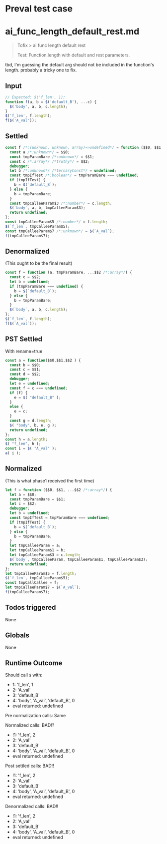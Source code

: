 # Preval test case

# ai_func_length_default_rest.md

> Tofix > ai func length default rest
>
> Test: Function.length with default and rest parameters.

tbd, I'm guessing the default arg should not be included in the function's length. probably a tricky one to fix.

## Input

`````js filename=intro
// Expected: $('f_len', 1);
function f(a, b = $('default_B'), ...c) {
  $('body', a, b, c.length);
}
$('f_len', f.length);
f($('A_val'));
`````


## Settled


`````js filename=intro
const f /*:(unknown, unknown, array)=>undefined*/ = function ($$0, $$1, ...$$2 /*:array*/) {
  const a /*:unknown*/ = $$0;
  const tmpParamBare /*:unknown*/ = $$1;
  const c /*:array*/ /*truthy*/ = $$2;
  debugger;
  let b /*:unknown*/ /*ternaryConst*/ = undefined;
  const tmpIfTest /*:boolean*/ = tmpParamBare === undefined;
  if (tmpIfTest) {
    b = $(`default_B`);
  } else {
    b = tmpParamBare;
  }
  const tmpCalleeParam$3 /*:number*/ = c.length;
  $(`body`, a, b, tmpCalleeParam$3);
  return undefined;
};
const tmpCalleeParam$5 /*:number*/ = f.length;
$(`f_len`, tmpCalleeParam$5);
const tmpCalleeParam$7 /*:unknown*/ = $(`A_val`);
f(tmpCalleeParam$7);
`````


## Denormalized
(This ought to be the final result)

`````js filename=intro
const f = function (a, tmpParamBare, ...$$2 /*:array*/) {
  const c = $$2;
  let b = undefined;
  if (tmpParamBare === undefined) {
    b = $(`default_B`);
  } else {
    b = tmpParamBare;
  }
  $(`body`, a, b, c.length);
};
$(`f_len`, f.length);
f($(`A_val`));
`````


## PST Settled
With rename=true

`````js filename=intro
const a = function($$0,$$1,$$2 ) {
  const b = $$0;
  const c = $$1;
  const d = $$2;
  debugger;
  let e = undefined;
  const f = c === undefined;
  if (f) {
    e = $( "default_B" );
  }
  else {
    e = c;
  }
  const g = d.length;
  $( "body", b, e, g );
  return undefined;
};
const h = a.length;
$( "f_len", h );
const i = $( "A_val" );
a( i );
`````


## Normalized
(This is what phase1 received the first time)

`````js filename=intro
let f = function ($$0, $$1, ...$$2 /*:array*/) {
  let a = $$0;
  const tmpParamBare = $$1;
  let c = $$2;
  debugger;
  let b = undefined;
  const tmpIfTest = tmpParamBare === undefined;
  if (tmpIfTest) {
    b = $(`default_B`);
  } else {
    b = tmpParamBare;
  }
  let tmpCalleeParam = a;
  let tmpCalleeParam$1 = b;
  let tmpCalleeParam$3 = c.length;
  $(`body`, tmpCalleeParam, tmpCalleeParam$1, tmpCalleeParam$3);
  return undefined;
};
let tmpCalleeParam$5 = f.length;
$(`f_len`, tmpCalleeParam$5);
const tmpCallCallee = f;
let tmpCalleeParam$7 = $(`A_val`);
f(tmpCalleeParam$7);
`````


## Todos triggered


None


## Globals


None


## Runtime Outcome


Should call `$` with:
 - 1: 'f_len', 1
 - 2: 'A_val'
 - 3: 'default_B'
 - 4: 'body', 'A_val', 'default_B', 0
 - eval returned: undefined

Pre normalization calls: Same

Normalized calls: BAD!?
 - !1: 'f_len', 2
 -  2: 'A_val'
 -  3: 'default_B'
 -  4: 'body', 'A_val', 'default_B', 0
 -  eval returned: undefined

Post settled calls: BAD!!
 - !1: 'f_len', 2
 -  2: 'A_val'
 -  3: 'default_B'
 -  4: 'body', 'A_val', 'default_B', 0
 -  eval returned: undefined

Denormalized calls: BAD!!
 - !1: 'f_len', 2
 -  2: 'A_val'
 -  3: 'default_B'
 -  4: 'body', 'A_val', 'default_B', 0
 -  eval returned: undefined
